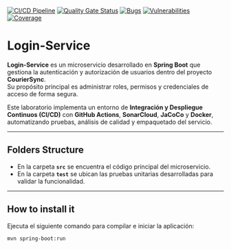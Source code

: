 [![CI/CD Pipeline](https://github.com/JUAN-VILLOTA/login-service/actions/workflows/ci.yml/badge.svg)](https://github.com/JUAN-VILLOTA/login-service/actions/workflows/ci.yml)
[![Quality Gate Status](https://sonarcloud.io/api/project_badges/measure?project=JUAN-VILLOTA_login-service&metric=alert_status)](https://sonarcloud.io/summary/new_code?id=JUAN-VILLOTA_login-service)
[![Bugs](https://sonarcloud.io/api/project_badges/measure?project=JUAN-VILLOTA_login-service&metric=bugs)](https://sonarcloud.io/summary/new_code?id=JUAN-VILLOTA_login-service)
[![Vulnerabilities](https://sonarcloud.io/api/project_badges/measure?project=JUAN-VILLOTA_login-service&metric=vulnerabilities)](https://sonarcloud.io/summary/new_code?id=JUAN-VILLOTA_login-service)
[![Coverage](https://sonarcloud.io/api/project_badges/measure?project=JUAN-VILLOTA_login-service&metric=coverage)](https://sonarcloud.io/summary/new_code?id=JUAN-VILLOTA_login-service)

# Login-Service

**Login-Service** es un microservicio desarrollado en **Spring Boot** que gestiona la autenticación y autorización de usuarios dentro del proyecto **CourierSync**.  
Su propósito principal es administrar roles, permisos y credenciales de acceso de forma segura.  

Este laboratorio implementa un entorno de **Integración y Despliegue Continuos (CI/CD)** con **GitHub Actions**, **SonarCloud**, **JaCoCo** y **Docker**, automatizando pruebas, análisis de calidad y empaquetado del servicio.

---

## Folders Structure

- En la carpeta **`src`** se encuentra el código principal del microservicio.  
- En la carpeta **`test`** se ubican las pruebas unitarias desarrolladas para validar la funcionalidad.

---

## How to install it

Ejecuta el siguiente comando para compilar e iniciar la aplicación:

```bash
mvn spring-boot:run
